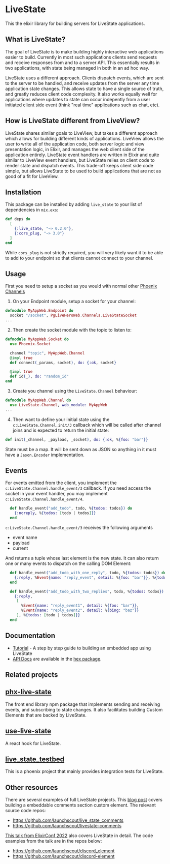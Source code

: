# LiveState

This the elixir library for building servers for LiveState applications.

## What is LiveState?

The goal of LiveState is to make building highly interactive web applications easier to build. Currently in most such applications clients send requests and receive responses from and to a server API. This essentially results in two applications, with state being managed in both in an ad hoc way.

LiveState uses a different approach. Clients dispatch events, which are sent to the server to be handled, and receive updates from the server any time application state changes. This allows state to have a single source of truth, and greatly reduces client code complexity. It also works equally well for applications where updates to state can occur indepently from a user initiated client side event (think "real time" applications such as chat, etc).

## How is LiveState different from LiveView?

LiveState shares similar goals to LiveView, but takes a different approach which allows for building different kinds of applications. LiveView allows the user to write all of the application code, both server logic and view presentation logic, in Elixir, and manages the web client side of the application entirely. LiveState event handlers are written in Elixir and quite similar to LiveView event handlers, but LiveState relies on client code to render state and dispatch events. This trade-off keeps client side code simple, but allows LiveState to be used to build applications that are not as good of a fit for LiveView.

## Installation

This package can be installed
by adding `live_state` to your list of dependencies in `mix.exs`:

```elixir
def deps do
  [
    {:live_state, "~> 0.2.0"},
    {:cors_plug, "~> 3.0"}
  ]
end
```

While `cors_plug` is not strictly required, you will very likely want it to be able to add to your endpoint so that
clients cannot connect to your channel.

## Usage
First you need to setup a socket as you would with normal other [Phoenix Channels](https://hexdocs.pm/phoenix/channels.html)

1. On your Endpoint module, setup a socket for your channel:
```elixir
defmodule MyAppWeb.Endpoint do
  socket "/socket", PgLiveHeroWeb.Channels.LiveStateSocket
...
```
2. Then create the socket module with the topic to listen to:
```elixir
defmodule MyAppWeb.Socket do
  use Phoenix.Socket

  channel "topic", MyAppWeb.Channel
  @impl true
  def connect(_params, socket), do: {:ok, socket}

  @impl true
  def id(_), do: "random_id"
end
```
3. Create you channel using the `LiveState.Channel` behaviour:

```elixir
defmodule MyAppWeb.Channel do
  use LiveState.Channel, web_module: MyAppWeb
...
```

4. Then want to define your initial state using the `c:LiveState.Channel.init/3` callback which will be called after channel joins and is expected to return the initial state:

```elixir
def init(_channel, _payload, _socket), do: {:ok, %{foo: "bar"}}
```

State must be a map. It will be sent down as JSON so anything in it
must have a `Jason.Encoder` implementation.

## Events

For events emitted from the client, you implement the `c:LiveState.Channel.handle_event/3` callback. If you need access the socket in your event handler, you may implement
 `c:LiveState.Channel.handle_event/4`.

```elixir
  def handle_event("add_todo", todo, %{todos: todos}) do
    {:noreply, %{todos: [todo | todos]}}
  end
```

`c:LiveState.Channel.handle_event/3` receives the following arguments

* event name
* payload
* current

And returns a tuple whose last element is the new state. It can also return
one or many events to dispatch on the calling DOM Element:

```elixir
  def handle_event("add_todo_with_one_reply", todo, %{todos: todos}) do
    {:reply, %Event{name: "reply_event", detail: %{foo: "bar"}}, %{todos: [todo | todos]}}
  end

  def handle_event("add_todo_with_two_replies", todo, %{todos: todos}) do
    {:reply,
     [
       %Event{name: "reply_event1", detail: %{foo: "bar"}},
       %Event{name: "reply_event2", detail: %{bing: "baz"}}
     ], %{todos: [todo | todos]}}
  end
```


## Documentation

* [Tutorial](docs/tutorial_start.md) - A step by step guide to building an embedded app using LiveState
* [API Docs](https://hexdocs.pm/live_state/) are available in the [hex package](https://hex.pm/packages/live_state).

## Related projects

## [phx-live-state](https://github.com/launchscout/phx-live-state)

The front end library npm package that implements sending and receiving events, and subscribing to state changes. It also facilitates building Custom Elements that are backed by LiveState.

## [use-live-state](https://github.com/launchscout/use-live-state)

A react hook for LiveState.

## [live_state_testbed](https://github.com/launchscout/live_state_testbed)

This is a phoenix project that mainly provides integration tests for LiveState.

## Other resources

There are several examples of full LiveState projects. This [blog post](https://launchscout.com/blog/embedded-web-apps-with-livestate) covers building a embeddable comments section custom element. The relevant source code repos:

* https://github.com/launchscout/live_state_comments
* https://github.com/launchscout/livestate-comments

[This talk from ElixirConf 2022](https://youtu.be/jLamITBMoVI) also covers LiveState in detail. The code examples from the talk are in the repos below:

* https://github.com/launchscout/discord_element
* https://github.com/launchscout/discord-element

